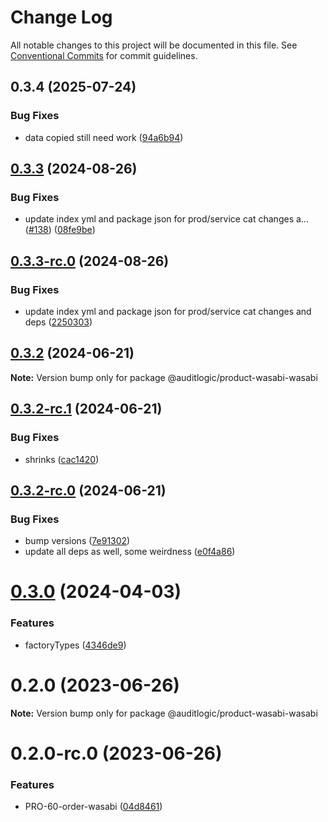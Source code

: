 # Change Log

All notable changes to this project will be documented in this file.
See [Conventional Commits](https://conventionalcommits.org) for commit guidelines.

## 0.3.4 (2025-07-24)


### Bug Fixes

* data copied still need work ([94a6b94](https://github.com/zerobias-org/product/commit/94a6b942fb0516367548599d739529536132755a))





## [0.3.3](https://github.com/auditlogic/product/compare/@auditlogic/product-wasabi-wasabi@0.3.2...@auditlogic/product-wasabi-wasabi@0.3.3) (2024-08-26)


### Bug Fixes

* update index yml and package json for prod/service cat changes a… ([#138](https://github.com/auditlogic/product/issues/138)) ([08fe9be](https://github.com/auditlogic/product/commit/08fe9beb1c8457462a19bc69caa02e6212d97e1a))





## [0.3.3-rc.0](https://github.com/auditlogic/product/compare/@auditlogic/product-wasabi-wasabi@0.3.2...@auditlogic/product-wasabi-wasabi@0.3.3-rc.0) (2024-08-26)


### Bug Fixes

* update index yml and package json for prod/service cat changes and deps ([2250303](https://github.com/auditlogic/product/commit/225030363a363608240135b7ebed386b28f01e4b))





## [0.3.2](https://github.com/auditlogic/product/compare/@auditlogic/product-wasabi-wasabi@0.3.2-rc.1...@auditlogic/product-wasabi-wasabi@0.3.2) (2024-06-21)

**Note:** Version bump only for package @auditlogic/product-wasabi-wasabi





## [0.3.2-rc.1](https://github.com/auditlogic/product/compare/@auditlogic/product-wasabi-wasabi@0.3.2-rc.0...@auditlogic/product-wasabi-wasabi@0.3.2-rc.1) (2024-06-21)


### Bug Fixes

* shrinks ([cac1420](https://github.com/auditlogic/product/commit/cac14200fefcd8183ab69fe89a47bd3f70f563e9))





## [0.3.2-rc.0](https://github.com/auditlogic/product/compare/@auditlogic/product-wasabi-wasabi@0.3.0...@auditlogic/product-wasabi-wasabi@0.3.2-rc.0) (2024-06-21)


### Bug Fixes

* bump versions ([7e91302](https://github.com/auditlogic/product/commit/7e913023b8b312150ed7762c32fbbe616be71de5))
* update all deps as well, some weirdness ([e0f4a86](https://github.com/auditlogic/product/commit/e0f4a864714e2d3de6bbf3da014d5312fe53be2f))





# [0.3.0](https://github.com/auditlogic/product/compare/@auditlogic/product-wasabi-wasabi@0.2.0...@auditlogic/product-wasabi-wasabi@0.3.0) (2024-04-03)


### Features

* factoryTypes ([4346de9](https://github.com/auditlogic/product/commit/4346de92693aee892fccf725338ffc7b80ab182b))





# 0.2.0 (2023-06-26)

**Note:** Version bump only for package @auditlogic/product-wasabi-wasabi





# 0.2.0-rc.0 (2023-06-26)


### Features

* PRO-60-order-wasabi ([04d8461](https://github.com/auditlogic/product/commit/04d8461efd632d4f2c15f2d7c7f0958818410f18))
